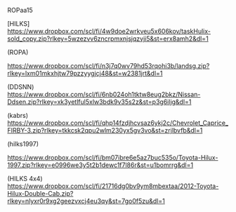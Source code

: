 ROPaa15

[HILKS]
https://www.dropbox.com/scl/fi/4w9doe2wrkveu5x606kov/taskHulix-sold_copy.zip?rlkey=5wzezvv6zncrpmxnjsjqzvji5&st=erx8amh2&dl=1

(ROPA)

https://www.dropbox.com/scl/fi/n3j7q0wv79hd53rqohi3b/landsg.zip?rlkey=lxm01mkxhjtw79pzzyygjcj48&st=w2381jrt&dl=1

(DDSNN)
https://www.dropbox.com/scl/fi/6nb024oh1tktw8eug2bkz/Nissan-Ddsen.zip?rlkey=xk3yetlful5xlw3bdk9v35s2z&st=p3g6iljg&dl=1

(kabrs)
https://www.dropbox.com/scl/fi/qhp14fzdjhcvsaz6ykj2c/Chevrolet_Caprice_FIRBY-3.zip?rlkey=tkkcsk2qpu2wlm230yx5gv3vo&st=zrjlbvfb&dl=1

(hilks1997)

https://www.dropbox.com/scl/fi/bm07ibre6e5az7buc535o/Toyota-Hilux-1997.zip?rlkey=e0996we3y5t2b1dewc1f7l86r&st=u1bomrrg&dl=1

(HILKS 4x4)
https://www.dropbox.com/scl/fi/21716dg0bv9ym8mbextaa/2012-Toyota-Hilux-Double-Cab.zip?rlkey=nlyxr0r9xg2geezvxcj4eu3qy&st=7go0f5zu&dl=1
